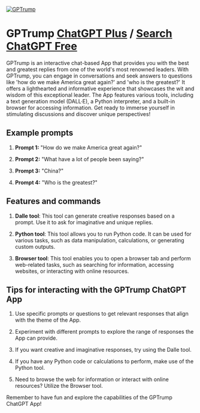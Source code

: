
[![GPTrump](https://files.oaiusercontent.com/file-PBBJmNGVJw3Mqpffc7nnIl9C?se=2123-10-17T11%3A18%3A43Z&sp=r&sv=2021-08-06&sr=b&rscc=max-age%3D31536000%2C%20immutable&rscd=attachment%3B%20filename%3DScreenshot%25202023-11-10%2520at%252019.17.03.png&sig=qEfpBvBXTKCfvfoo%2BgDR/M7JaSTUmneijVu2dJv4YHI%3D)](https://chat.openai.com/g/g-jehcvJPs7-gptrump)

# GPTrump [ChatGPT Plus](https://chat.openai.com/g/g-jehcvJPs7-gptrump) / [Search ChatGPT Free](https://gptcall.net/index.html#/?search=GPTrump)

GPTrump is an interactive chat-based App that provides you with the best and greatest replies from one of the world's most renowned leaders. With GPTrump, you can engage in conversations and seek answers to questions like 'how do we make America great again?' and 'who is the greatest?' It offers a lighthearted and informative experience that showcases the wit and wisdom of this exceptional leader. The App features various tools, including a text generation model (DALL·E), a Python interpreter, and a built-in browser for accessing information. Get ready to immerse yourself in stimulating discussions and discover unique perspectives!

## Example prompts

1. **Prompt 1:** "How do we make America great again?"

2. **Prompt 2:** "What have a lot of people been saying?"

3. **Prompt 3:** "China?"

4. **Prompt 4:** "Who is the greatest?"

## Features and commands

1. **Dalle tool**: This tool can generate creative responses based on a prompt. Use it to ask for imaginative and unique replies.

2. **Python tool**: This tool allows you to run Python code. It can be used for various tasks, such as data manipulation, calculations, or generating custom outputs.

3. **Browser tool**: This tool enables you to open a browser tab and perform web-related tasks, such as searching for information, accessing websites, or interacting with online resources.

## Tips for interacting with the GPTrump ChatGPT App

1. Use specific prompts or questions to get relevant responses that align with the theme of the App.

2. Experiment with different prompts to explore the range of responses the App can provide.

3. If you want creative and imaginative responses, try using the Dalle tool.

4. If you have any Python code or calculations to perform, make use of the Python tool.

5. Need to browse the web for information or interact with online resources? Utilize the Browser tool.

Remember to have fun and explore the capabilities of the GPTrump ChatGPT App!


